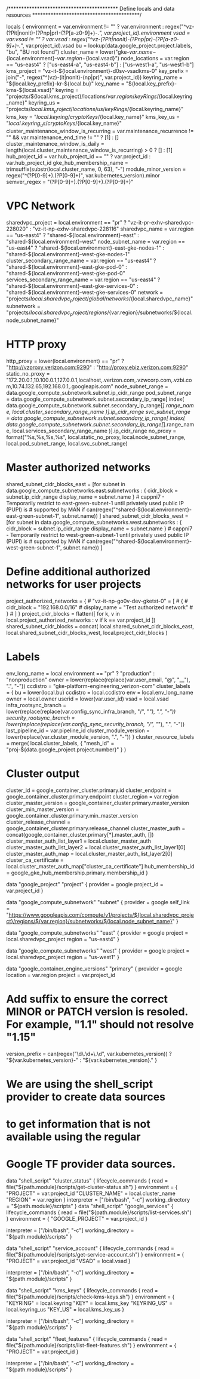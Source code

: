 /******************************************
  Define locals and data resources
 *****************************************/

locals {
  environment                             = var.environment != "" ? var.environment : regex("^vz-(?P<group>it|nonit)-(?P<environment>np|pr)-(?P<vsad>[a-z0-9]+)-.*", var.project_id).environment
  vsad                                    = var.vsad != "" ? var.vsad : regex("^vz-(?P<group>it|nonit)-(?P<environment>np|pr)-(?P<vsad>[a-z0-9]+)-.*", var.project_id).vsad
  bu                                      = lookup(data.google_project.project.labels, "bu", "BU not found")
  cluster_name                            = lower("gke-${var.name}-${local.environment}-${var.region}-${local.vsad}")
  node_locations                          = var.region == "us-east4" ? ["us-east4-a", "us-east4-b"] : ["us-west1-a", "us-west1-b"]
  kms_project                             = "vz-it-${local.environment}-d0sv-vsadkms-0"
  key_prefix                              = join("-", regex("^(vz)-(it|nonit)-(np|pr)", var.project_id))
  keyring_name                            = "${local.key_prefix}-kr-${local.bu}"
  key_name                                = "${local.key_prefix}-kms-${local.vsad}"
  keyring                                 = "projects/${local.kms_project}/locations/${var.region}/keyRings/${local.keyring_name}"
  keyring_us                              = "projects/${local.kms_project}/locations/us/keyRings/${local.keyring_name}"
  kms_key                                 = "${local.keyring}/cryptoKeys/${local.key_name}"
  kms_key_us                              = "${local.keyring_us}/cryptoKeys/${local.key_name}"
  cluster_maintenance_window_is_recurring = var.maintenance_recurrence != "" && var.maintenance_end_time != "" ? [1] : []
  cluster_maintenance_window_is_daily     = length(local.cluster_maintenance_window_is_recurring) > 0 ? [] : [1]
  hub_project_id                          = var.hub_project_id == "" ? var.project_id : var.hub_project_id
  gke_hub_membership_name                 = trimsuffix(substr(local.cluster_name, 0, 63), "-")
  module_minor_version                    = regex("^(?P<major>[0-9]+).(?P<minor>[0-9]+)", var.kubernetes_version).minor
  semver_regex                            = "(?P<major>[0-9]+).(?P<minor>[0-9]+).(?P<patch>[0-9]+)"

  # VPC Network
  sharedvpc_project             = local.environment == "pr" ? "vz-it-pr-exhv-sharedvpc-228020" : "vz-it-np-exhv-sharedvpc-228116"
  sharedvpc_name                = var.region == "us-east4" ? "shared-${local.environment}-east" : "shared-${local.environment}-west"
  node_subnet_name              = var.region == "us-east4" ? "shared-${local.environment}-east-gke-nodes-1" : "shared-${local.environment}-west-gke-nodes-1"
  cluster_secondary_range_name  = var.region == "us-east4" ? "shared-${local.environment}-east-gke-pod-0" : "shared-${local.environment}-west-gke-pod-0"
  services_secondary_range_name = var.region == "us-east4" ? "shared-${local.environment}-east-gke-services-0" : "shared-${local.environment}-west-gke-services-0"
  network                       = "projects/${local.sharedvpc_project}/global/networks/${local.sharedvpc_name}"
  subnetwork                    = "projects/${local.sharedvpc_project}/regions/${var.region}/subnetworks/${local.node_subnet_name}"

  # HTTP proxy
  http_proxy        = lower(local.environment) == "pr" ? "http://vzproxy.verizon.com:9290" : "http://proxy.ebiz.verizon.com:9290"
  static_no_proxy   = "172.20.0.1,10.100.0.1,127.0.0.1,localhost,.verizon.com,.vzwcorp.com,.vzbi.com,10.74.132.65,192.168.0.1,.googleapis.com"
  node_subnet_range = data.google_compute_subnetwork.subnet.ip_cidr_range
  pod_subnet_range = data.google_compute_subnetwork.subnet.secondary_ip_range[
    index(
      data.google_compute_subnetwork.subnet.secondary_ip_range[*].range_name,
      local.cluster_secondary_range_name
  )].ip_cidr_range
  svc_subnet_range = data.google_compute_subnetwork.subnet.secondary_ip_range[
    index(
      data.google_compute_subnetwork.subnet.secondary_ip_range[*].range_name,
      local.services_secondary_range_name
  )].ip_cidr_range
  no_proxy = format("%s,%s,%s,%s", local.static_no_proxy, local.node_subnet_range, local.pod_subnet_range, local.svc_subnet_range)

  # Master authorized networks
  shared_subnet_cidr_blocks_east = [for subnet in data.google_compute_subnetworks.east.subnetworks :
    {
      cidr_block   = subnet.ip_cidr_range
      display_name = subnet.name
    }
    # cappni7 - Temporarily restrict to east-green-subnet-1 until privately used public IP (PUPI) is
    # supported by MAN
    if can(regex("^shared-${local.environment}-east-green-subnet-1", subnet.name))
  ]
  shared_subnet_cidr_blocks_west = [for subnet in data.google_compute_subnetworks.west.subnetworks :
    {
      cidr_block   = subnet.ip_cidr_range
      display_name = subnet.name
    }
    # cappni7 - Temporarily restrict to west-green-subnet-1 until privately used public IP (PUPI) is
    # supported by MAN
    if can(regex("^shared-${local.environment}-west-green-subnet-1", subnet.name))
  ]

  # Define additional authorized networks for user projects
  project_authorized_networks = {
    # "vz-it-np-go0v-dev-gketst-0" = [
    #   {
    #     cidr_block   = "192.168.0.0/16"
    #     display_name = "Test authorized network"
    #   }
    # ]
  }
  project_cidr_blocks = flatten([
    for k, v in local.project_authorized_networks :
    v if k == var.project_id
  ])
  shared_subnet_cidr_blocks = concat(
    local.shared_subnet_cidr_blocks_east,
    local.shared_subnet_cidr_blocks_west,
    local.project_cidr_blocks
  )

  # Labels
  env_long_name = local.environment == "pr" ? "production" : "nonproduction"
  owner         = lower(replace(replace(var.user_email, "@", "__"), ".", "-"))
  ccdistro      = "gke-platform-engineering_verizon-com"
  cluster_labels = {
    bu                       = lower(local.bu)
    ccdistro                 = local.ccdistro
    env                      = local.env_long_name
    owner                    = local.owner
    userid                   = lower(var.user_id)
    vsad                     = local.vsad
    infra_rootsync_branch    = lower(replace(replace(var.config_sync_infra_branch, "/", "_"), ".", "-"))
    security_rootsync_branch = lower(replace(replace(var.config_sync_security_branch, "/", "_"), ".", "-"))
    last_pipeline_id         = var.pipeline_id
    cluster_module_version   = lower(replace(var.cluster_module_version, ".", "-"))
  }
  cluster_resource_labels = merge(
    local.cluster_labels,
    { "mesh_id" = "proj-${data.google_project.project.number}" }
  )

  # Cluster output
  cluster_id                      = google_container_cluster.primary.id
  cluster_endpoint                = google_container_cluster.primary.endpoint
  cluster_region                  = var.region
  cluster_master_version          = google_container_cluster.primary.master_version
  cluster_min_master_version      = google_container_cluster.primary.min_master_version
  cluster_release_channel         = google_container_cluster.primary.release_channel
  cluster_master_auth             = concat(google_container_cluster.primary[*].master_auth, [])
  cluster_master_auth_list_layer1 = local.cluster_master_auth
  cluster_master_auth_list_layer2 = local.cluster_master_auth_list_layer1[0]
  cluster_master_auth_map         = local.cluster_master_auth_list_layer2[0]
  cluster_ca_certificate          = local.cluster_master_auth_map["cluster_ca_certificate"]
  hub_membership_id               = google_gke_hub_membership.primary.membership_id
}

data "google_project" "project" {
  provider   = google
  project_id = var.project_id
}

data "google_compute_subnetwork" "subnet" {
  provider  = google
  self_link = "https://www.googleapis.com/compute/v1/projects/${local.sharedvpc_project}/regions/${var.region}/subnetworks/${local.node_subnet_name}"
}

data "google_compute_subnetworks" "east" {
  provider = google
  project  = local.sharedvpc_project
  region   = "us-east4"
}

data "google_compute_subnetworks" "west" {
  provider = google
  project  = local.sharedvpc_project
  region   = "us-west1"
}

data "google_container_engine_versions" "primary" {
  provider = google
  location = var.region
  project  = var.project_id
  # Add suffix to ensure the correct MINOR or PATCH version is resoled. For example, "1.1" should not resolve "1.15"
  version_prefix = can(regex("\\d\\.\\d+\\.\\d", var.kubernetes_version)) ? "${var.kubernetes_version}-" : "${var.kubernetes_version}."
}

# We are using the shell_script provider to create data sources
# to get information that is not available using the regular
# Google TF provider data sources.
data "shell_script" "cluster_status" {
  lifecycle_commands {
    read = file("${path.module}/scripts/get-cluster-status.sh")
  }
  environment = {
    "PROJECT"      = var.project_id
    "CLUSTER_NAME" = local.cluster_name
    "REGION"       = var.region
  }
  interpreter       = ["/bin/bash", "-c"]
  working_directory = "${path.module}/scripts"
}
data "shell_script" "google_services" {
  lifecycle_commands {
    read = file("${path.module}/scripts/list-services.sh")
  }
  environment = {
    "GOOGLE_PROJECT" = var.project_id
  }

  interpreter       = ["/bin/bash", "-c"]
  working_directory = "${path.module}/scripts"
}

data "shell_script" "service_account" {
  lifecycle_commands {
    read = file("${path.module}/scripts/get-service-account.sh")
  }
  environment = {
    "PROJECT" = var.project_id
    "VSAD"    = local.vsad
  }

  interpreter       = ["/bin/bash", "-c"]
  working_directory = "${path.module}/scripts"
}

data "shell_script" "kms_keys" {
  lifecycle_commands {
    read = file("${path.module}/scripts/check-kms-keys.sh")
  }
  environment = {
    "KEYRING"    = local.keyring
    "KEY"        = local.kms_key
    "KEYRING_US" = local.keyring_us
    "KEY_US"     = local.kms_key_us
  }

  interpreter       = ["/bin/bash", "-c"]
  working_directory = "${path.module}/scripts"
}

data "shell_script" "fleet_features" {
  lifecycle_commands {
    read = file("${path.module}/scripts/list-fleet-features.sh")
  }
  environment = {
    "PROJECT" = var.project_id
  }

  interpreter       = ["/bin/bash", "-c"]
  working_directory = "${path.module}/scripts"
}
